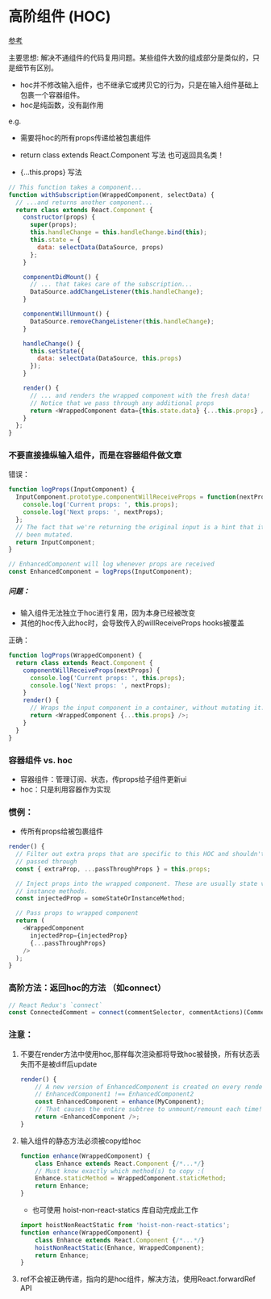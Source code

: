 # 高阶组件 (HOC) 
[参考](https://reactjs.org/docs/higher-order-components.html) 

主要思想: 解决不通组件的代码复用问题。某些组件大致的组成部分是类似的，只是细节有区别。 

* hoc并不修改输入组件，也不继承它或拷贝它的行为，只是在输入组件基础上包裹一个容器组件。
* hoc是纯函数，没有副作用

e.g.  

* 需要将hoc的所有props传递给被包裹组件 

* return class extends React.Component 写法  也可返回具名类！

* {...this.props} 写法 

``` javascript
// This function takes a component...
function withSubscription(WrappedComponent, selectData) {
  // ...and returns another component...
  return class extends React.Component {
    constructor(props) {
      super(props);
      this.handleChange = this.handleChange.bind(this);
      this.state = {
        data: selectData(DataSource, props)
      };
    }

    componentDidMount() {
      // ... that takes care of the subscription...
      DataSource.addChangeListener(this.handleChange);
    }

    componentWillUnmount() {
      DataSource.removeChangeListener(this.handleChange);
    }

    handleChange() {
      this.setState({
        data: selectData(DataSource, this.props)
      });
    }

    render() {
      // ... and renders the wrapped component with the fresh data!
      // Notice that we pass through any additional props
      return <WrappedComponent data={this.state.data} {...this.props} />;
    }
  };
}
```

### 不要直接操纵输入组件，而是在容器组件做文章 
错误： 

``` javascript
function logProps(InputComponent) {
  InputComponent.prototype.componentWillReceiveProps = function(nextProps) {
    console.log('Current props: ', this.props);
    console.log('Next props: ', nextProps);
  };
  // The fact that we're returning the original input is a hint that it has
  // been mutated.
  return InputComponent;
}

// EnhancedComponent will log whenever props are received
const EnhancedComponent = logProps(InputComponent);
```
##### 问题： 

* 输入组件无法独立于hoc进行复用，因为本身已经被改变
* 其他的hoc传入此hoc时，会导致传入的willReceiveProps hooks被覆盖 
 
正确： 

```javascript
function logProps(WrappedComponent) {
  return class extends React.Component {
    componentWillReceiveProps(nextProps) {
      console.log('Current props: ', this.props);
      console.log('Next props: ', nextProps);
    }
    render() {
      // Wraps the input component in a container, without mutating it. Good!
      return <WrappedComponent {...this.props} />;
    }
  }
}

```

### 容器组件 vs. hoc 

* 容器组件：管理订阅、状态，传props给子组件更新ui
* hoc：只是利用容器作为实现

### 惯例：
* 传所有props给被包裹组件 

``` javascript
render() {
  // Filter out extra props that are specific to this HOC and shouldn't be
  // passed through
  const { extraProp, ...passThroughProps } = this.props;

  // Inject props into the wrapped component. These are usually state values or
  // instance methods.
  const injectedProp = someStateOrInstanceMethod;

  // Pass props to wrapped component
  return (
    <WrappedComponent
      injectedProp={injectedProp}
      {...passThroughProps}
    />
  );
}
```
### 高阶方法：返回hoc的方法 （如connect）
``` javascript
// React Redux's `connect`
const ConnectedComment = connect(commentSelector, commentActions)(CommentList);
```

### 注意：

1. 不要在render方法中使用hoc,那样每次渲染都将导致hoc被替换，所有状态丢失而不是被diff后update 

    ``` javascript
    render() {
        // A new version of EnhancedComponent is created on every render
        // EnhancedComponent1 !== EnhancedComponent2
        const EnhancedComponent = enhance(MyComponent);
        // That causes the entire subtree to unmount/remount each time!
        return <EnhancedComponent />;
    }
    ```
2. 输入组件的静态方法必须被copy给hoc

    ``` javascript 
    function enhance(WrappedComponent) {
        class Enhance extends React.Component {/*...*/}
        // Must know exactly which method(s) to copy :(
        Enhance.staticMethod = WrappedComponent.staticMethod;
        return Enhance;
    }
    ```
    * 也可使用 hoist-non-react-statics 库自动完成此工作 

    ``` javascript
    import hoistNonReactStatic from 'hoist-non-react-statics';
    function enhance(WrappedComponent) {
        class Enhance extends React.Component {/*...*/}
        hoistNonReactStatic(Enhance, WrappedComponent);
        return Enhance;
    }
    ```
3. ref不会被正确传递，指向的是hoc组件，解决方法，使用React.forwardRef API 